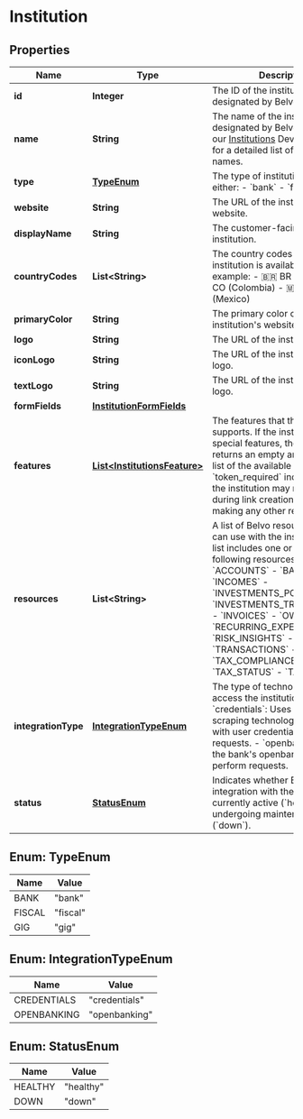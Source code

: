 

# Institution


## Properties

| Name | Type | Description | Notes |
|------------ | ------------- | ------------- | -------------|
|**id** | **Integer** | The ID of the institution as designated by Belvo. |  [optional] |
|**name** | **String** | The name of the institution, as designated by Belvo. Please see our [Institutions](https://developers.belvo.com/docs/institution) DevPortal article for a detailed list of institution names. |  [optional] |
|**type** | [**TypeEnum**](#TypeEnum) | The type of institution.  Can be either:    - &#x60;bank&#x60;   - &#x60;fiscal&#x60;   - &#x60;gig&#x60;  |  [optional] |
|**website** | **String** | The URL of the institution&#39;s website. |  [optional] |
|**displayName** | **String** | The customer-facing name of the institution. |  [optional] |
|**countryCodes** | **List&lt;String&gt;** | The country codes where the institution is available, for example: - 🇧🇷 BR (Brazil) - 🇨🇴 CO (Colombia) - 🇲🇽 MX (Mexico)    |  [optional] |
|**primaryColor** | **String** | The primary color on the institution&#39;s website. |  [optional] |
|**logo** | **String** | The URL of the institution&#39;s logo. |  [optional] |
|**iconLogo** | **String** | The URL of the institution&#39;s icon logo. |  [optional] |
|**textLogo** | **String** | The URL of the institution&#39;s text logo. |  [optional] |
|**formFields** | [**InstitutionFormFields**](InstitutionFormFields.md) |  |  [optional] |
|**features** | [**List&lt;InstitutionsFeature&gt;**](InstitutionsFeature.md) | The features that the institution supports. If the institution has no special features, then Belvo returns an empty array.  Here is a list of the available features: - &#x60;token_required&#x60; indicates that the institution may require a token during link creation or when making any other requests.  |  [optional] |
|**resources** | **List&lt;String&gt;** | A list of Belvo resources that you can use with the institution. This list includes one or more of the following resources:    - &#x60;ACCOUNTS&#x60;   - &#x60;BALANCES&#x60;   - &#x60;INCOMES&#x60;   - &#x60;INVESTMENTS_PORTFOLIOS&#x60;   - &#x60;INVESTMENTS_TRANSACTIONS&#x60;   - &#x60;INVOICES&#x60;   - &#x60;OWNERS&#x60;   - &#x60;RECURRING_EXPENSES&#x60;   - &#x60;RISK_INSIGHTS&#x60;   - &#x60;TRANSACTIONS&#x60;   - &#x60;TAX_COMPLIANCE_STATUS&#x60;   - &#x60;TAX_STATUS&#x60;   - &#x60;TAX_RETURNS&#x60;  |  [optional] |
|**integrationType** | [**IntegrationTypeEnum**](#IntegrationTypeEnum) | The type of technology used to access the institution.  - &#x60;credentials&#x60;: Uses Belvo&#39;s scraping technology, combined with user credentials, to perform requests. - &#x60;openbanking&#x60;: Uses the bank&#39;s openbanking API to perform requests.  |  [optional] |
|**status** | [**StatusEnum**](#StatusEnum) | Indicates whether Belvo&#39;s integration with the institution is currently active (&#x60;healthy&#x60;) or undergoing maintenance (&#x60;down&#x60;).  |  [optional] |



## Enum: TypeEnum

| Name | Value |
|---- | -----|
| BANK | &quot;bank&quot; |
| FISCAL | &quot;fiscal&quot; |
| GIG | &quot;gig&quot; |



## Enum: IntegrationTypeEnum

| Name | Value |
|---- | -----|
| CREDENTIALS | &quot;credentials&quot; |
| OPENBANKING | &quot;openbanking&quot; |



## Enum: StatusEnum

| Name | Value |
|---- | -----|
| HEALTHY | &quot;healthy&quot; |
| DOWN | &quot;down&quot; |



